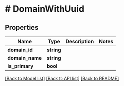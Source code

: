 # # DomainWithUuid

## Properties

Name | Type | Description | Notes
------------ | ------------- | ------------- | -------------
**domain_id** | **string** |  |
**domain_name** | **string** |  |
**is_primary** | **bool** |  |

[[Back to Model list]](../../README.md#models) [[Back to API list]](../../README.md#endpoints) [[Back to README]](../../README.md)
